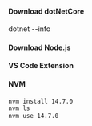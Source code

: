 #### Download dotNetCore

dotnet --info

#### Download Node.js

#### VS Code Extension


#### NVM
```bash
nvm install 14.7.0
nvm ls
nvm use 14.7.0
```